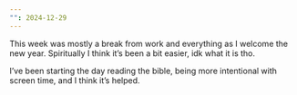 ```yaml
---
"": 2024-12-29
---
```

This week was mostly a break from work and everything as I welcome the new year. Spiritually I think it’s been a bit easier, idk what it is tho.

I’ve been starting the day reading the bible, being more intentional with screen time, and I think it’s helped.